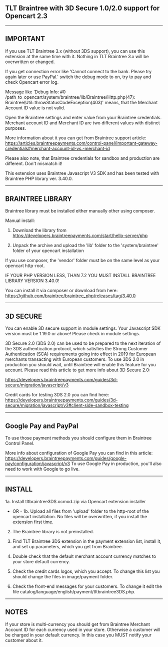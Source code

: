 ## TLT Braintree with 3D Secure 1.0/2.0 support for Opencart 2.3

---------
IMPORTANT
---------

If you use TLT Braintree 3.x (without 3DS support), you can use this extension at the same time with it. Nothing in TLT Braintree 3.x will be overwritten or changed.

If you get connection error like 'Cannot connect to the bank. Please try again later or use PayPal.' switch the debug mode to on, try to pay and check Opencart error log.

Message like 'Debug Info: #0 /path_to_opencart/system/braintree/lib/Braintree/Http.php(47): Braintree\Util::throwStatusCodeException(403)' means, that the Merchant Account ID value is not valid.

Open the Braintree settings and enter value from your Braintree credentials. Merchant account ID and Merchant ID are two different values with distinct purposes.

More information about it you can get from Braintree support article:
https://articles.braintreepayments.com/control-panel/important-gateway-credentials#merchant-account-id-vs.-merchant-id

Please also note, that Braintree credentials for sandbox and production are different. Don't mismatch it!

This extension uses Braintree Javascript V3 SDK and has been tested with Braintree PHP library ver. 3.40.0.

-----------------
BRAINTREE LIBRARY
-----------------

Braintree library must be installed either manually other using composer.

Manual install:

1. Download the library from https://developers.braintreepayments.com/start/hello-server/php

2. Unpack the archive and upload the 'lib' folder to the 'system/braintree' folder of your opencart installation

If you use composer, the 'vendor' folder must be on the same level as your opencart http-root.

IF YOUR PHP VERSION LESS, THAN 7.2 YOU MUST INSTALL BRAINTREE LIBRARY VERSION 3.40.0!

You can install it via composer or download from here:
https://github.com/braintree/braintree_php/releases/tag/3.40.0

---------
3D SECURE
---------

You can enable 3D secure support in module settings. Your Javascript SDK version must be 1.19.0 or above! Please check in module settings.

3D Secure 2.0 (3DS 2.0) can be used to be prepared to the next iteration of the 3DS authentication protocol, which satisfies the Strong Customer Authentication (SCA) requirements going into effect in 2019 for European merchants transacting with European customers.
To use 3DS 2.0 in production you should wait, until Braintree will enable this feature for you account. Please read this article to get more info about 3D Secure 2.0:

https://developers.braintreepayments.com/guides/3d-secure/migration/javascript/v3

Credit cards for testing 3DS 2.0 you can find here:
https://developers.braintreepayments.com/guides/3d-secure/migration/javascript/v3#client-side-sandbox-testing

---------------------
Google Pay and PayPal
---------------------

To use those payment methods you should configure them in Braintree Control Panel.

More info about configuration of Google Pay you can find in this article:
https://developers.braintreepayments.com/guides/google-pay/configuration/javascript/v3
To use Google Pay in production, you'll also need to work with Google to go live.

-------
INSTALL
-------

1a. Install tltbraintree3DS.ocmod.zip via Opencart extension installer
- OR -
1b. Upload all files from 'upload' folder to the http-root of the opencart installation. No files will be overwritten, if you install the extension first time.

2. The Braintree library is not preinstalled.

3. Find TLT Braintree 3DS extension in the payment extension list, install it, and set up parameters, which you get from Braintree.

4. Double check that the default merchant account currency matches to your store default currency.

5. Check the credit cards logos, which you accept. To change this list you should change the files in image/payment folder.

5. Check the front-end messages for your customers. To change it edit the file catalog/language/english/payment/tltbraintree3DS.php.

-----
NOTES
-----

If your store is multi-currency you should get from Braintree Merchant Account ID for each currency used in your store. Otherwise a customer will be charged in your default currency. In this case you MUST notify your customer about it.
